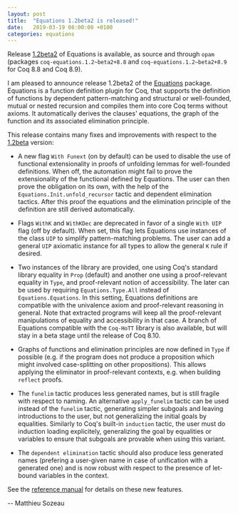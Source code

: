 ```yaml
---
layout: post
title:  "Equations 1.2beta2 is released!"
date:   2019-03-19 08:00:00 +0100
categories: equations
---
```


Release [1.2beta2][release] of Equations is available, as source and
through `opam` (packages `coq-equations.1.2~beta2+8.8` and
`coq-equations.1.2~beta2+8.9` for Coq 8.8 and Coq 8.9).

  I am pleased to announce release 1.2beta2 of the [Equations][www]
package. Equations is a function definition plugin for Coq, that supports
the definition of functions by dependent pattern-matching and structural
or well-founded, mutual or nested recursion and compiles them into core
Coq terms without axioms. It automatically derives the clauses'
equations, the graph of the function and its associated elimination
principle. 

  This release contains many fixes and improvements with respect to the
[1.2beta][12betarelease] version:

  - A new flag `With Funext` (on by default) can be used to disable the
    use of functional extensionality in proofs of unfolding lemmas for
    well-founded definitions. When off, the automation might fail to
    prove the extensionality of the functional defined by Equations. The
    user can then prove the obligation on its own, with the help of the
    `Equations.Init.unfold_recursor` tactic and dependent
    elimination tactics. After this proof the equations and the
    elimination principle of the definition are still derived
    automatically.
    
  - Flags `WithK` and `WithKDec` are deprecated in favor of a single
    `With UIP` flag (off by default). When set, this flag lets Equations
    use instances of the class `UIP` to simplify pattern-matching
    problems. The user can add a general `UIP` axiomatic instance for
    all types to allow the general `K` rule if desired.
    
  - Two instances of the library are provided, one using Coq's standard
    library equality in `Prop` (default) and another one using a
    proof-relevant equality in `Type`, and proof-relevant notion of
    accessibility.  The later can be used by requiring
    `Equations.Type.All` instead of `Equations.Equations`. In this
    setting, Equations definitions are compatible with the univalence
    axiom and proof-relevant reasoning in general. Note that extracted
    programs will keep all the proof-relevant manipulations of equality
    and accessibility in that case. A branch of Equations compatible
    with the `Coq-HoTT` library is also available, but will stay in a
    beta stage until the release of Coq 8.10.

  - Graphs of functions and elimination principles are now defined
    in `Type` if possible (e.g. if the program does not produce a
    proposition which might involved case-splitting on other
    propositions). This allows applying the eliminator in proof-relevant
    contexts, e.g. when building `reflect` proofs.
    
  - The `funelim` tactic produces less generated names, but is still
    fragile with respect to naming. An alternative `apply_funelim`
    tactic can be used instead of the `funelim` tactic, generating
    simpler subgoals and leaving introductions to the user, but not
    generalizing the initial goals by equalities. Similarly to Coq's
    built-in `induction` tactic, the user must do induction loading
    explicitely, generalizing the goal by equalities or variables to
    ensure that subgoals are provable when using this variant.

  - The `dependent elimination` tactic should also produce less
    generated names (prefering a user-given name in case of unification
    with a generated one) and is now robust with respect to the
    presence of let-bound variables in the context.

See the [reference manual][refman] for details on these new features.

[release]: https://github.com/mattam82/Coq-Equations/releases/tag/v1.2-beta2-8.9
[12betarelease]: http://mattam82.github.io/Coq-Equations/equations/2019/01/28/1.2beta.html
[www]: http://mattam82.github.io/Coq-Equations
[refman]: http://github.com/mattam82/Coq-Equations/raw/master/doc/equations.pdf
[issues]: http://github.com/mattam82/Coq-Equations/issues

-- Matthieu Sozeau
